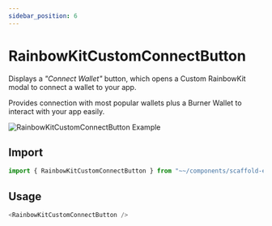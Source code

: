 ```yaml
---
sidebar_position: 6
---
```


# RainbowKitCustomConnectButton

Displays a _"Connect Wallet"_ button, which opens a Custom RainbowKit modal to connect a wallet to your app.

Provides connection with most popular wallets plus a Burner Wallet to interact with your app easily.

![RainbowKitCustomConnectButton Example](/img/RainbowKitCustomConnectButton.png?acc=1)

## Import

```ts
import { RainbowKitCustomConnectButton } from "~~/components/scaffold-eth";
```

## Usage

```ts
<RainbowKitCustomConnectButton />
```
